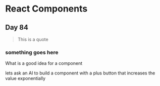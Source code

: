 # React Components

## Day 84

> This is a quote

### something goes here

What is a good idea for a component

lets ask an AI to build a component with a plus button that increases the value exponentially
